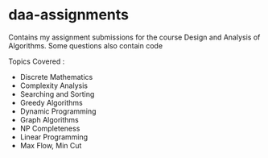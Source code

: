 # daa-assignments
Contains my assignment submissions for the course Design and Analysis of Algorithms.
Some questions also contain code

Topics Covered :

- Discrete Mathematics
- Complexity Analysis
- Searching and Sorting
- Greedy Algorithms
- Dynamic Programming
- Graph Algorithms 
- NP Completeness
- Linear Programming
- Max Flow, Min Cut
